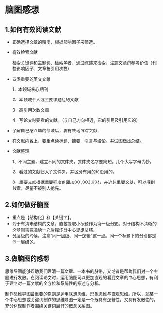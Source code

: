 # 脑图感想



## 1.如何有效阅读文献

- 正确选择文章的精度，根据影响因子来筛选。

- 有效检索文献

  检索关键词和主题词、检索学者、通过综述来检索、注意文章的参考价值（刊物影响因子、文章被引用次数）

- 四类重要的英文文献

  1、本领域核心期刊

  2、本领域牛人或主要课题组的文献

  3、高引用次数文章

  4、写论文时要看的文献。（与自己方向相近，它的引用及引用它的）

- 了解自己感兴趣的领域后，要有效地跟踪文献。

- 在文献内容上，要重点读标题、摘要、引言与结论。并试图做出总结。

- 文献整理

  1、不同主题，建立不同的文件夹，文件夹名字要简短。几个大写字母为妙。

  2、看过的文献归入子文件夹，并区分有用的和没用的。

  3、重要文献根据重要程度前面加001,002,003，并追踪重要文献，可以得到线索，尽量不被别人抢先。

## 2.如何做好脑图

- 重点是【结构化】和【关键字】。
- 对于有清晰结构的文章，直接提取小标题作为第一级分支。对于结构不清晰的文章则需要通读一次后提炼出中心思想总结。
- 分层级的时候，注意“同一层级、同一逻辑”这一点。同一个标题下的分点都是同一层级的。

## 3.做脑图的感想

​	思维导图能够帮助我们理清一篇文章、一本书的脉络，又或者是帮助我们对一个主题进行发散。在阅读论文时，运用脑图可以更加直观的看到文章的中心思想，有利于建立对一篇文献的全方位和系统性的描述与分析。

​	制作思维导图最重要的原则是运用联想思维、形象思维与直观思维。所以，就某一个中心思想或关键词制作的思维导图一定是一个既具有逻辑性，又具有发散性的，充分体现制作者围绕关键词展开的概念关系图。